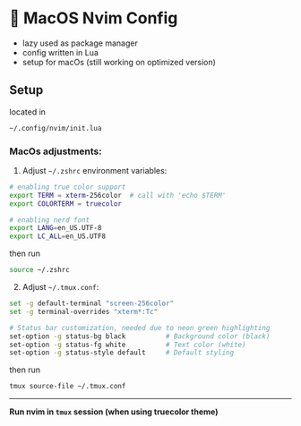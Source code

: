 #  MacOS Nvim Config

- lazy used as package manager
- config written in Lua
- setup for macOs (still working on optimized version)

## Setup

located in

```bash
~/.config/nvim/init.lua
```

### MacOs adjustments:

1. Adjust `~/.zshrc` environment variables:

```bash
# enabling true color support
export TERM = xterm-256color  # call with 'echo $TERM'
export COLORTERM = truecolor

# enabling nerd font 
export LANG=en_US.UTF-8
export LC_ALL=en_US.UTF8
```

then run

```bash
source ~/.zshrc
```

2. Adjust `~/.tmux.conf`:

```bash
set -g default-terminal "screen-256color"
set -g terminal-overrides "xterm*:Tc"

# Status bar customization, needed due to neon green highlighting
set-option -g status-bg black          # Background color (black)
set-option -g status-fg white          # Text color (white)
set-option -g status-style default     # Default styling
```

then run

```bash
tmux source-file ~/.tmux.conf
```

---

**Run nvim in `tmux` session (when using truecolor theme)**
